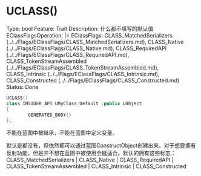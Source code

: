 # UCLASS()

Type: bool
Feature: Trait
Description: 什么都不填写的默认值
EClassFlagsOperation: |=
EClassFlags: CLASS_MatchedSerializers (../../Flags/EClassFlags/CLASS_MatchedSerializers.md), CLASS_Native (../../Flags/EClassFlags/CLASS_Native.md), CLASS_RequiredAPI (../../Flags/EClassFlags/CLASS_RequiredAPI.md), CLASS_TokenStreamAssembled (../../Flags/EClassFlags/CLASS_TokenStreamAssembled.md), CLASS_Intrinsic (../../Flags/EClassFlags/CLASS_Intrinsic.md), CLASS_Constructed (../../Flags/EClassFlags/CLASS_Constructed.md)
Status: Done

```cpp
UCLASS()
class INSIDER_API UMyClass_Default :public UObject
{
		GENERATED_BODY()
};
```

不能在蓝图中被继承，不能在蓝图中定义变量。

默认是都没有，但依然都可以通过蓝图ConstructObject创建出来。对于想要拥有反射功能，但是并不想在蓝图中被使用会挺适合。默认的拥有这些标志：CLASS_MatchedSerializers | CLASS_Native | CLASS_RequiredAPI | CLASS_TokenStreamAssembled | CLASS_Intrinsic | CLASS_Constructed